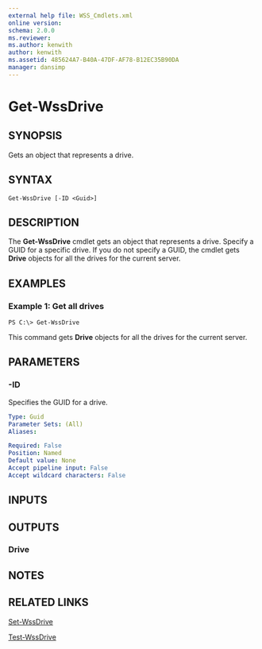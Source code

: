 ```yaml
---
external help file: WSS_Cmdlets.xml
online version: 
schema: 2.0.0
ms.reviewer:
ms.author: kenwith
author: kenwith
ms.assetid: 485624A7-B40A-47DF-AF78-B12EC35B90DA
manager: dansimp
---
```


# Get-WssDrive

## SYNOPSIS
Gets an object that represents a drive.

## SYNTAX

```
Get-WssDrive [-ID <Guid>]
```

## DESCRIPTION
The **Get-WssDrive** cmdlet gets an object that represents a drive.
Specify a GUID for a specific drive.
If you do not specify a GUID, the cmdlet gets **Drive** objects for all the drives for the current server.

## EXAMPLES

### Example 1: Get all drives
```
PS C:\> Get-WssDrive
```

This command gets **Drive** objects for all the drives for the current server.

## PARAMETERS

### -ID
Specifies the GUID for a drive.

```yaml
Type: Guid
Parameter Sets: (All)
Aliases: 

Required: False
Position: Named
Default value: None
Accept pipeline input: False
Accept wildcard characters: False
```

## INPUTS

## OUTPUTS

### Drive

## NOTES

## RELATED LINKS

[Set-WssDrive](./Set-WssDrive.md)

[Test-WssDrive](./Test-WssDrive.md)
